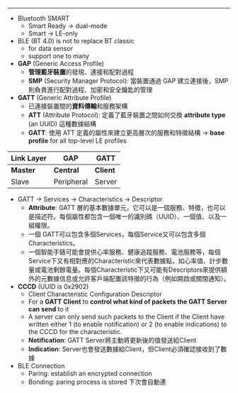 ****
* Bluetooth SMART
	* Smart Ready → dual-mode
	* Smart → LE-only
* BLE (BT 4.0) is not to replace BT classic
	* for data sensor
	* support one to many
* **GAP** (Generic Access Profile)
	* **管理藍牙裝置**的發現、連接和配對過程
	* **SMP** (Security Manager Protocol): 當裝置通過 GAP 建立連接後，SMP 則負責進行配對過程、加密和安全鑰匙的管理
* **GATT** (Generic Attribute Profile) 
	* 已連接裝置間的**資料傳輸**和服務架構
	* **ATT** (Attribute Protocol): 定義了藍牙裝置之間如何交換 **attribute type** (an UUID) 這種數據結構
	* **GATT**: 使用 ATT 定義的屬性來建立更高層次的服務和特徵結構 → **base profile** for all top-level LE profiles

| Link Layer | GAP        | GATT   |
| ---------- | ---------- | ------ |
| **Master**     | **Central**    | **Client** |
| Slave      | Peripheral | Server |

* GATT → Services  → Characteristics → Descriptor
	* **Attribute**: GATT 層的基本數據單元，它可以是一個服務、特徵，也可以是描述符。每個屬性都包含一個唯一的識別碼（UUID）、一個值、以及一組權限。
	* 一個 GATT可以包含多個Services，每個Service又可以包含多個Characteristics。
	* 一個智能手錶可能會提供心率服務、健康追蹤服務、電池服務等，每個Service下又有相對應的Characteristic來代表數據點，如心率值、計步數量或電池剩餘電量。每個Characteristic下又可能有Descriptors來提供額外的元數據信息或允許客戶端配置該特徵的行為（例如開啟或關閉通知）。
* **CCCD** (UUID is 0x2902)
	* Client Characteristic Configuration Descriptor
	* For a **GATT Client** to **control what kind of packets the GATT Server can send** to it 
	* A server can only send such packets to the Client if the Client have written either 1 (to enable notification) or 2 (to enable indications) to the CCCD for the characteristic.
	* **Notification**: GATT Server將主動將更新後的值發送給Client
	* **Indication**: Server也會發送數據給Client，但Client必須確認接收到了數據
* BLE Connection
	* Paring: establish an encrypted connection
	* Bonding: paring process is stored 下次會自動連